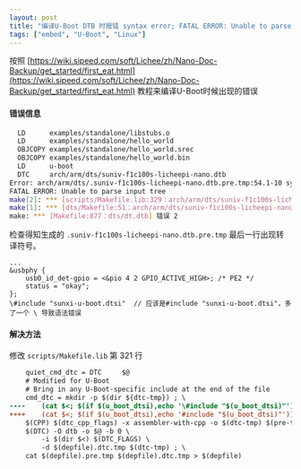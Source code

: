 ```yaml
---
layout: post
title: "编译U-Boot DTB 时报错 syntax error; FATAL ERROR: Unable to parse input tree"
tags: ["embed", "U-Boot", "Linux"]
---
```


按照 [https://wiki.sipeed.com/soft/Lichee/zh/Nano-Doc-Backup/get_started/first_eat.html](https://wiki.sipeed.com/soft/Lichee/zh/Nano-Doc-Backup/get_started/first_eat.html) 教程来编译U-Boot时候出现的错误

#### 错误信息

```bash
  LD      examples/standalone/libstubs.o
  LD      examples/standalone/hello_world
  OBJCOPY examples/standalone/hello_world.srec
  OBJCOPY examples/standalone/hello_world.bin
  LD      u-boot
  DTC     arch/arm/dts/suniv-f1c100s-licheepi-nano.dtb
Error: arch/arm/dts/.suniv-f1c100s-licheepi-nano.dtb.pre.tmp:54.1-10 syntax error
FATAL ERROR: Unable to parse input tree
make[2]: *** [scripts/Makefile.lib:329：arch/arm/dts/suniv-f1c100s-licheepi-nano.dtb] 错误 1
make[1]: *** [dts/Makefile:51：arch/arm/dts/suniv-f1c100s-licheepi-nano.dtb] 错误 2
make: *** [Makefile:877：dts/dt.dtb] 错误 2
```

检查得知生成的 `.suniv-f1c100s-licheepi-nano.dtb.pre.tmp` 最后一行出现转译符号。

```text
...
&usbphy {
	usb0_id_det-gpio = <&pio 4 2 GPIO_ACTIVE_HIGH>; /* PE2 */
	status = "okay";
};
\#include "sunxi-u-boot.dtsi"  // 应该是#include "sunxi-u-boot.dtsi"，多了一个 \ 导致语法错误
```

#### 解决方法
修改 `scripts/Makefile.lib` 第 321 行

```patch
    quiet_cmd_dtc = DTC     $@
    # Modified for U-Boot
    # Bring in any U-Boot-specific include at the end of the file
    cmd_dtc = mkdir -p $(dir ${dtc-tmp}) ; \
----    (cat $<; $(if $(u_boot_dtsi),echo '\#include "$(u_boot_dtsi)"')) > $(pre-tmp); \
++++    (cat $<; $(if $(u_boot_dtsi),echo '#include "$(u_boot_dtsi)"')) > $(pre-tmp); \
	$(CPP) $(dtc_cpp_flags) -x assembler-with-cpp -o $(dtc-tmp) $(pre-tmp) ; \
	$(DTC) -O dtb -o $@ -b 0 \
		-i $(dir $<) $(DTC_FLAGS) \
		-d $(depfile).dtc.tmp $(dtc-tmp) ; \
	cat $(depfile).pre.tmp $(depfile).dtc.tmp > $(depfile)

```

